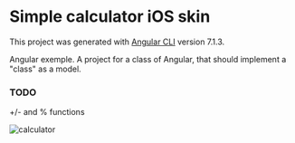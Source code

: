 # Simple calculator iOS skin

This project was generated with [Angular CLI](https://github.com/angular/angular-cli) version 7.1.3.

Angular exemple. A project for a class of Angular, that should implement a "class" as a model.
### TODO
+/- and % functions

![calculator](https://user-images.githubusercontent.com/36896406/50635499-b92d4f00-0f52-11e9-9b19-218b3f0e96c2.PNG)
